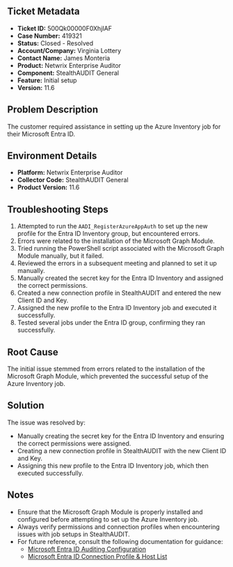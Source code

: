 ## Ticket Metadata
- **Ticket ID:** 500Qk00000F0XhjIAF
- **Case Number:** 419321
- **Status:** Closed - Resolved
- **Account/Company:** Virginia Lottery
- **Contact Name:** James Monteria
- **Product:** Netwrix Enterprise Auditor
- **Component:** StealthAUDIT General
- **Feature:** Initial setup
- **Version:** 11.6

## Problem Description
The customer required assistance in setting up the Azure Inventory job for their Microsoft Entra ID.

## Environment Details
- **Platform:** Netwrix Enterprise Auditor
- **Collector Code:** StealthAUDIT General
- **Product Version:** 11.6

## Troubleshooting Steps
1. Attempted to run the `AADI_RegisterAzureAppAuth` to set up the new profile for the Entra ID Inventory group, but encountered errors.
2. Errors were related to the installation of the Microsoft Graph Module.
3. Tried running the PowerShell script associated with the Microsoft Graph Module manually, but it failed.
4. Reviewed the errors in a subsequent meeting and planned to set it up manually.
5. Manually created the secret key for the Entra ID Inventory and assigned the correct permissions.
6. Created a new connection profile in StealthAUDIT and entered the new Client ID and Key.
7. Assigned the new profile to the Entra ID Inventory job and executed it successfully.
8. Tested several jobs under the Entra ID group, confirming they ran successfully.

## Root Cause
The initial issue stemmed from errors related to the installation of the Microsoft Graph Module, which prevented the successful setup of the Azure Inventory job.

## Solution
The issue was resolved by:
- Manually creating the secret key for the Entra ID Inventory and ensuring the correct permissions were assigned.
- Creating a new connection profile in StealthAUDIT with the new Client ID and Key.
- Assigning this new profile to the Entra ID Inventory job, which then executed successfully.

## Notes
- Ensure that the Microsoft Graph Module is properly installed and configured before attempting to set up the Azure Inventory job.
- Always verify permissions and connection profiles when encountering issues with job setups in StealthAUDIT.
- For future reference, consult the following documentation for guidance:
  - [Microsoft Entra ID Auditing Configuration](https://helpcenter.netwrix.com/bundle/EnterpriseAuditor_11.6/page/Content/Config/EntraID/Access.htm#Identify)
  - [Microsoft Entra ID Connection Profile & Host List](https://helpcenter.netwrix.com/bundle/EnterpriseAuditor_11.6/page/Content/EnterpriseAuditor/Admin/DataCollector/AzureADInventory/ConfigureJob.htm)